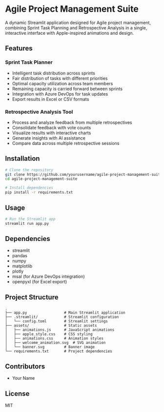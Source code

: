 # Agile Project Management Suite

A dynamic Streamlit application designed for Agile project management, combining Sprint Task Planning and Retrospective Analysis in a single, interactive interface with Apple-inspired animations and design.

## Features

### Sprint Task Planner
- Intelligent task distribution across sprints
- Fair distribution of tasks with different priorities
- Optimal capacity utilization across team members
- Remaining capacity is carried forward between sprints
- Integration with Azure DevOps for task updates
- Export results in Excel or CSV formats

### Retrospective Analysis Tool
- Process and analyze feedback from multiple retrospectives
- Consolidate feedback with vote counts
- Visualize results with interactive charts
- Generate insights with AI assistance
- Compare data across multiple retrospective sessions

## Installation

```bash
# Clone the repository
git clone https://github.com/yourusername/agile-project-management-suite.git
cd agile-project-management-suite

# Install dependencies
pip install -r requirements.txt
```

## Usage

```bash
# Run the Streamlit app
streamlit run app.py
```

## Dependencies

- streamlit
- pandas
- numpy
- matplotlib
- plotly
- msal (for Azure DevOps integration)
- openpyxl (for Excel export)

## Project Structure

```
.
├── app.py                 # Main Streamlit application
├── .streamlit/            # Streamlit configuration
│   └── config.toml        # Streamlit settings
├── assets/                # Static assets
│   ├── animations.js      # JavaScript animations
│   ├── apple_style.css    # CSS styling
│   ├── animations.css     # Animation styles
│   ├── welcome_animation.svg  # SVG animation
│   └── banner.svg         # Banner image
└── requirements.txt       # Project dependencies
```

## Contributors

- Your Name

## License

MIT